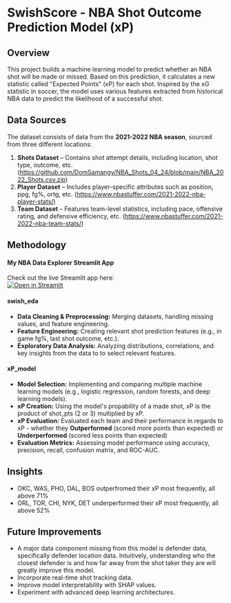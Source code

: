 # SwishScore - NBA Shot Outcome Prediction Model (xP)

## Overview
This project builds a machine learning model to predict whether an NBA shot will be made or missed. Based on this prediction, it calculates a new statistic called "Expected Points" (xP) for each shot. Inspired by the xG statistic in soccer, the model uses various features extracted from historical NBA data to predict the likelihood of a successful shot.

## Data Sources
The dataset consists of data from the **2021-2022 NBA season**, sourced from three different locations:
1. **Shots Dataset** – Contains shot attempt details, including location, shot type, outcome, etc. (https://github.com/DomSamangy/NBA_Shots_04_24/blob/main/NBA_2022_Shots.csv.zip)
2. **Player Dataset** – Includes player-specific attributes such as position, ppg, fg%, ortg, etc.
              (https://www.nbastuffer.com/2021-2022-nba-player-stats/)
4. **Team Dataset** – Features team-level statistics, including pace, offensive rating, and defensive efficiency, etc. (https://www.nbastuffer.com/2021-2022-nba-team-stats/)

## Methodology

#### My NBA Data Explorer Streamlit App
Check out the live Streamlit app here:  
[![Open in Streamlit](https://static.streamlit.io/badges/streamlit_badge_black_white.svg)](https://swishscorenba-kwlmtqwpoajxu4rqqpcvzu.streamlit.app/)

#### swish_eda
  - **Data Cleaning & Preprocessing:** Merging datasets, handling missing values, and feature engineering.
  - **Feature Engineering:** Creating relevant shot prediction features (e.g., in game fg%, last shot outcome, etc.).
  - **Exploratory Data Analysis:** Analyzing distributions, correlations, and key insights from the data to to select relevant features.
 #### xP_model
  - **Model Selection:** Implementing and comparing multiple machine learning models (e.g., logistic regression, random forests, and deep      learning models).
  - **xP Creation:** Using the model's propability of a made shot, xP is the product of shot_pts (2 or 3) multiplied by xP.
  - **xP Evaluation:** Evaluated each team and their performance in regards to xP - whether they **Outperformed** (scored *more* points than   expected) or **Underperformed** (scored less points than expected)
  - **Evaluation Metrics:** Assessing model performance using accuracy, precision, recall, confusion matrix, and ROC-AUC.


## Insights
- OKC, WAS, PHO, DAL, BOS outperfromed their xP most frequently, all above 71%
- ORL, TOR, CHI, NYK, DET underperformed their xP most frequently, all above 52%
  

## Future Improvements
- A major data component missing from this model is defender data, specifically defender location data. Intuitively, understanding who the closest defender is and how far away from the shot taker they are will greatly improve this model.
- Incorporate real-time shot tracking data.
- Improve model interpretability with SHAP values.
- Experiment with advanced deep learning architectures.
